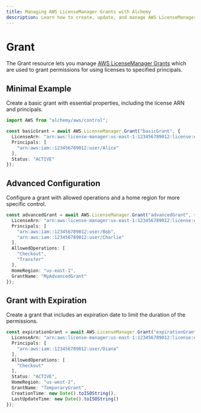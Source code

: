 ```yaml
---
title: Managing AWS LicenseManager Grants with Alchemy
description: Learn how to create, update, and manage AWS LicenseManager Grants using Alchemy Cloud Control.
---
```


# Grant

The Grant resource lets you manage [AWS LicenseManager Grants](https://docs.aws.amazon.com/licensemanager/latest/userguide/) which are used to grant permissions for using licenses to specified principals.

## Minimal Example

Create a basic grant with essential properties, including the license ARN and principals.

```ts
import AWS from "alchemy/aws/control";

const basicGrant = await AWS.LicenseManager.Grant("basicGrant", {
  LicenseArn: "arn:aws:license-manager:us-east-1:123456789012:license:example-license",
  Principals: [
    "arn:aws:iam::123456789012:user/Alice"
  ],
  Status: "ACTIVE"
});
```

## Advanced Configuration

Configure a grant with allowed operations and a home region for more specific control.

```ts
const advancedGrant = await AWS.LicenseManager.Grant("advancedGrant", {
  LicenseArn: "arn:aws:license-manager:us-east-1:123456789012:license:example-license",
  Principals: [
    "arn:aws:iam::123456789012:user/Bob",
    "arn:aws:iam::123456789012:user/Charlie"
  ],
  AllowedOperations: [
    "Checkout",
    "Transfer"
  ],
  HomeRegion: "us-east-1",
  GrantName: "MyAdvancedGrant"
});
```

## Grant with Expiration

Create a grant that includes an expiration date to limit the duration of the permissions.

```ts
const expirationGrant = await AWS.LicenseManager.Grant("expirationGrant", {
  LicenseArn: "arn:aws:license-manager:us-east-1:123456789012:license:example-license",
  Principals: [
    "arn:aws:iam::123456789012:user/Diana"
  ],
  AllowedOperations: [
    "Checkout"
  ],
  Status: "ACTIVE",
  HomeRegion: "us-west-2",
  GrantName: "TemporaryGrant",
  CreationTime: new Date().toISOString(),
  LastUpdateTime: new Date().toISOString()
});
```